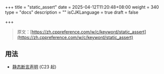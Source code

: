 +++
title = "static_assert"
date = 2025-04-12T11:20:48+08:00
weight = 340
type = "docs"
description = ""
isCJKLanguage = true
draft = false

+++

> 原文：[https://zh.cppreference.com/w/c/keyword/static_assert](https://zh.cppreference.com/w/c/keyword/static_assert)

## 用法

- [静态断言声明](https://zh.cppreference.com/w/c/language/_Static_assert) (C23 起)